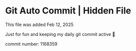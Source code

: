 # Git Auto Commit | Hidden File

This file was added Feb 12, 2025

Just for fun and keeping my daily git commit active 🤪

commit number: 1168359
